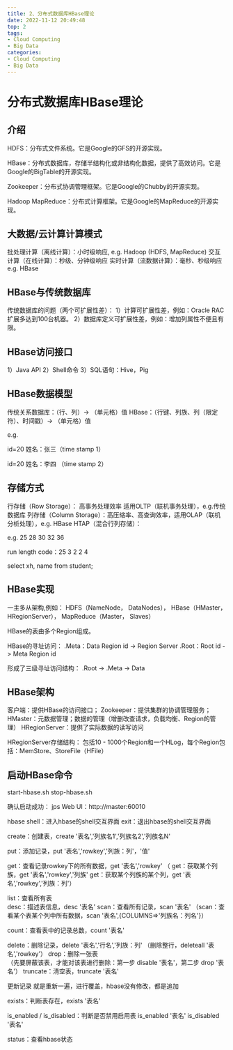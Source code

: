 ```yaml
---
title: 2、分布式数据库HBase理论
date: 2022-11-12 20:49:48
top: 2
tags:
- Cloud Computing
- Big Data
categories:
- Cloud Computing
- Big Data
---
```


# 分布式数据库HBase理论

## 介绍

HDFS：分布式文件系统。它是Google的GFS的开源实现。

HBase：分布式数据库，存储半结构化或非结构化数据，提供了高效访问。它是Google的BigTable的开源实现。

Zookeeper：分布式协调管理框架。它是Google的Chubby的开源实现。

Hadoop MapReduce：分布式计算框架。它是Google的MapReduce的开源实现。

## 大数据/云计算计算模式

批处理计算（离线计算）：小时级响应, e.g. Hadoop (HDFS, MapReduce)
交互计算（在线计算）：秒级、分钟级响应 
实时计算（流数据计算）：毫秒、秒级响应 e.g. HBase



## HBase与传统数据库

传统数据库的问题（两个可扩展性差）：
1）计算可扩展性差，例如：Oracle RAC扩展多达到100台机器。
2）数据库定义可扩展性差，例如：增加列属性不便且有限。



## HBase访问接口

1）Java API
2）Shell命令
3）SQL语句：Hive，Pig



## HBase数据模型

传统关系数据库：（行、列）-> （单元格）值
HBase：（行键、列族、列（限定符）、时间戳）-> （单元格）值

e.g.

id=20 姓名：张三（time stamp 1）

id=20 姓名：李四 （time stamp 2）

## 存储方式

行存储（Row Storage）：   高事务处理效率        适用OLTP（联机事务处理），e.g.传统数据库
列存储（Column Storage）：高压缩率、高查询效率，适用OLAP（联机分析处理），e.g. HBase
HTAP（混合行列存储）：

e.g.
25 
28
30
32
36

run length code：25 3 2 2 4

select xh, name from student;



## HBase实现

一主多从架构,例如：
HDFS（NameNode， DataNodes），
HBase（HMaster， HRegionServer），
MapReduce（Master， Slaves）

HBase的表由多个Region组成。

HBase的寻址访问：
.Meta：Data Region id -> Region Server
.Root：Root id -> Meta Region id

形成了三级寻址访问结构：
.Root -> .Meta -> Data



## HBase架构

客户端：提供HBase的访问接口；
Zookeeper：提供集群的协调管理服务；
HMaster：元数据管理；数据的管理（增删改查请求，负载均衡、Region的管理）
HRegionServer：提供了实际数据的读写访问

HRegionServer存储结构：
包括10 - 1000个Region和一个HLog，每个Region包括：MemStore、StoreFile（HFile）



## 启动HBase命令

start-hbase.sh
stop-hbase.sh

确认启动成功：
jps
Web UI：http://master:60010


hbase shell：进入hbase的shell交互界面
exit：退出hbase的shell交互界面

create：创建表，create '表名','列族名1','列族名2','列族名N'

put：添加记录，put '表名','rowkey','列族：列'，'值'

get：查看记录rowkey下的所有数据，get '表名','rowkey'
（
get：获取某个列族，get  '表名','rowkey','列族'
get：获取某个列族的某个列，get '表名','rowkey','列族：列'）

list：查看所有表	
desc：描述表信息，desc '表名'
scan：查看所有记录，scan '表名'
（scan：查看某个表某个列中所有数据，scan '表名',{COLUMNS=>'列族名：列名'}）

count：查看表中的记录总数，count '表名'

delete：删除记录，delete '表名','行名','列族：列'
（删除整行，deleteall '表名','rowkey'）
drop：删除一张表	
（先要屏蔽该表，才能对该表进行删除：第一步 disable '表名'，第二步 drop '表名'）
truncate：清空表，truncate '表名'


更新记录	就是重新一遍，进行覆盖，hbase没有修改，都是追加

exists：判断表存在，exists '表名'

is_enabled / is_disabled：判断是否禁用启用表
is_enabled '表名'
is_disabled '表名'

status：查看hbase状态

